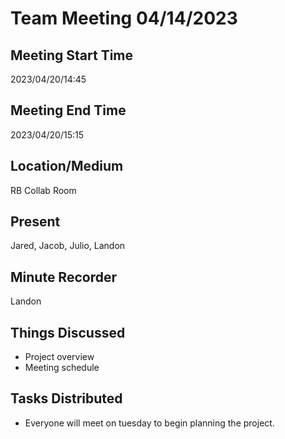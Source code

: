 
 # Team Meeting 04/14/2023

## Meeting Start Time
2023/04/20/14:45
## Meeting End Time
2023/04/20/15:15

## Location/Medium

RB Collab Room

## Present

Jared, Jacob, Julio, Landon

## Minute Recorder

Landon

## Things Discussed
* Project overview
* Meeting schedule

## Tasks Distributed
* Everyone will meet on tuesday to begin planning the project.
